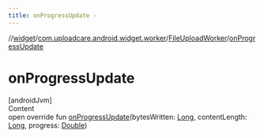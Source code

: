 ```yaml
---
title: onProgressUpdate -
---
```

//[widget](../../index.md)/[com.uploadcare.android.widget.worker](../index.md)/[FileUploadWorker](index.md)/[onProgressUpdate](on-progress-update.md)



# onProgressUpdate  
[androidJvm]  
Content  
open override fun [onProgressUpdate](on-progress-update.md)(bytesWritten: [Long](https://kotlinlang.org/api/latest/jvm/stdlib/kotlin/-long/index.html), contentLength: [Long](https://kotlinlang.org/api/latest/jvm/stdlib/kotlin/-long/index.html), progress: [Double](https://kotlinlang.org/api/latest/jvm/stdlib/kotlin/-double/index.html))  



